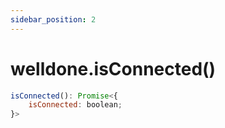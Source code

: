 ```yaml
---
sidebar_position: 2
---
```


# welldone.isConnected()

```javascript
isConnected(): Promise<{
    isConnected: boolean;
}>
```
